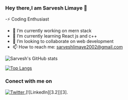 ### Hey there,I am Sarvesh Limaye 👋


 -⚡ Coding Enthusiast
- 🔭 I’m currently working on mern stack
- 🌱 I’m currently learning React js and c++
- 👯 I’m looking to collaborate on web development
- 📫 How to reach me: sarveshlimaye2002@gmail.com


![Sarvesh's GitHub stats](https://github-readme-stats.vercel.app/api?username=SarveshLimaye&show_icons=true&theme=radical)


[![Top Langs](https://github-readme-stats.vercel.app/api/top-langs?username=SarveshLimaye)](https://github.com/anuraghazra/github-readme-stats&theme=radical)

### Conect with me on
<!-- Actual text -->

[![Twitter][1.2]][1],[![LinkedIn][3.2]][3].

<!-- Icons -->

[1.2]: https://www.google.com/imgres?imgurl=https%3A%2F%2Fi.pinimg.com%2Foriginals%2F3f%2F77%2F56%2F3f7756330cd418e46e642254a900a507.jpg&imgrefurl=https%3A%2F%2Fwww.pinterest.com%2Fpin%2F584764332841034808%2F&tbnid=6PT8FyLvDNc72M&vet=12ahUKEwiu8qmEuJ7xAhV9ArcAHX_bDuUQMygAegUIARDQAQ..i&docid=iiiS58nAB1TXWM&w=1374&h=1370&q=instagram%20icon&ved=2ahUKEwiu8qmEuJ7xAhV9ArcAHX_bDuUQMygAegUIARDQAQ (twitter icon without padding)
[2.2]: https://raw.githubusercontent.com/SarveshLimaye/SarveshLimaye/master/linkedin-3-16.png (LinkedIn icon without padding)

<!-- Links to your social media accounts -->

[1]: https://www.linkedin.com/in/sarvesh-limaye-7a922620b
[2]: https://www.instagram.com/sarvesh0507/

